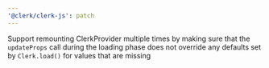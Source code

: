 ```yaml
---
'@clerk/clerk-js': patch
---
```


Support remounting ClerkProvider multiple times by making sure that the `updateProps` call during the loading phase does not override any defaults set by `Clerk.load()` for values that are missing
